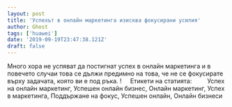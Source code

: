 ```yaml
---
layout: post
title: 'Успехът в онлайн маркетинга изисква фокусирани усилия'
author: Ghost
tags: ['huawei']
date: '2019-09-19T23:47:38.121Z'
draft: false
---
```


Много хора не успяват да постигнат успех в онлайн маркетинга и в повечето случаи това се дължи предимно на това, че не се фокусирате върху задачата, която ви е под ръка. !     Етикети на статията:         Успех на онлайн маркетинг, Успешен онлайн бизнес, Онлайн маркетинг, Успех в маркетинга, Поддържане на фокус, Успешен онлайн, Онлайн бизнеси
